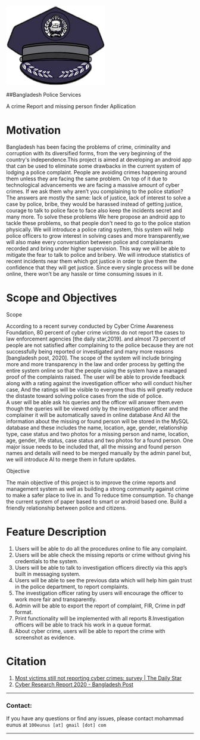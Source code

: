 ![](app/src/main/res/drawable/pci.png)

##Bangladesh Police Services

A crime Report and missing person finder Apllication



Motivation 
=============
Bangladesh has been  facing  the  problems  of  crime,  criminality  and  corruption with its diversified forms, from the very beginning of the country's independence.This project is aimed at developing an android app that can be used to eliminate some drawbacks in the current system of lodging a police complaint. People are avoiding crimes happening around them unless they are facing the same problem. On top of it due to technological advancements we are facing a massive amount of cyber crimes. If we ask them why aren’t you complaining to the police station? The answers are mostly the same: lack of justice, lack of interest to solve a case by police, bribe, they would be harassed instead of getting justice, courage to talk to police face to face also keep the incidents secret and many more. To solve these problems We here propose an android app to tackle these problems, 
so that people don't need to go to the police station physically. We will introduce a police rating system, this system will help police officers to grow interest in solving cases and more transparently,we will also make every conversation between police and complainants recorded and bring under higher supervision. This way we will be able to mitigate the fear to talk to police and bribery. We will introduce statistics of recent incidents near them which got justice in order to give them the confidence that they will get justice.  Since every single process will be done online, there won’t be any hassle or time consuming issues in it. 


Scope and Objectives
=============

Scope

According to a recent survey conducted by Cyber Crime Awareness Foundation, 80 percent of cyber crime victims do not report the cases to law enforcement agencies [the daily star,2019]. and  almost 73 percent of people are not satisfied after complaining to the police  because they are not successfully being reported or investigated and many more reasons [bangladesh post, 2020].
The scope of the system will include bringing more and more transparency in the law and order process by getting the entire system online so that the people using the system have a managed proof of the complaints raised.
The user will be able to provide feedback along with a rating against the investigation officer who will conduct his/her case, And the ratings will be visible to everyone thus this will greatly reduce the distaste toward solving police cases from the side of police.  
A user will be able ask his queries and the officer will answer them.even though the queries will be viewed only by the investigation officer and the complainer it will be automatically saved in online database 
And All the information about the missing or found person will be stored in the MySQL database and these includes the name, location, age, gender, relationship type, case status and two photos for a missing person and name, location, age, gender, life status, case status and two photos for a found person. One major issue needs to be included that, all the missing and found person  names and details will need to be merged manually by the admin panel but, we will introduce AI to merge them in future updates.

Objective

The main objective of this project is to improve the crime reports and management system as well as building a strong community against crime to make a safer place to live in. and
To reduce time consumption.
To change the current system of paper based to smart or android based one.
Build a friendly relationship between police and citizens.

Feature Description
=============

1. Users will be able to do all the procedures online to file any complaint.
2. Users will be able check the missing reports or crime without giving his credentials to the system. 
3. Users will be able to talk to investigation officers directly via this app’s built in messaging system.
4. Users will be able to see the previous data which will help him gain trust in the police department, to report complaints.
5. The investigation officer rating by users will encourage the officer to work more fair and transparently.
6. Admin will be able to export the report of complaint, FIR, Crime in pdf format.
7. Print functionality will be implemented with all reports
8.Investigation officers will be able to track his work in a queue format. 
9. About cyber crime, users will be able to report the crime with screenshot as evidence.


Citation
=============

1. [Most victims still not reporting cyber crimes: survey | The Daily Star][dailyStar]
2. [Cyber Research Report 2020 - Bangladesh Post][cyber]

[dailyStar]:https://www.thedailystar.net/city/news/most-victims-still-not-reporting-cyber-crimes-survey-1807186
[cyber]:https://bangladeshpost.net/posts/cyber-research-report-2020-39393

---

### Contact:
If you have any questions or find any issues, please contact mohammad eunus at ```100eunus [at] gmail [dot] com``` 

---
